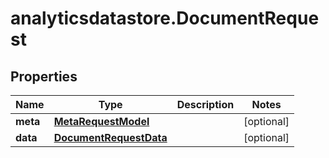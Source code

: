 # analyticsdatastore.DocumentRequest

## Properties

Name | Type | Description | Notes
------------ | ------------- | ------------- | -------------
**meta** | [**MetaRequestModel**](MetaRequestModel.md) |  | [optional] 
**data** | [**DocumentRequestData**](DocumentRequestData.md) |  | [optional] 


